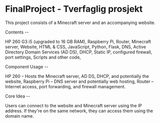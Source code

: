 # FinalProject - Tverfaglig prosjekt

This project consists of a Minecraft server and an accompanying website.

Contents --

HP 260 G3 i5 (upgraded to 16 GB RAM),
Raspberry Pi,
Router,
Minecraft server,
Website,
HTML & CSS, JavaScript, Python, Flask,
DNS, Active Directory Domain Services (AD DS), DHCP,
Static IP, configured firewall, port settings,
Scripts and other code,

Component Usage --

HP 260 – Hosts the Minecraft server, AD DS, DHCP, and potentially the website,
Raspberry Pi – DNS server and potentially web hosting,
Router – Internet access, port forwarding, and firewall management.

Core Idea --

Users can connect to the website and Minecraft server using the IP address.
If they're on the same network, they can access them using the domain name.